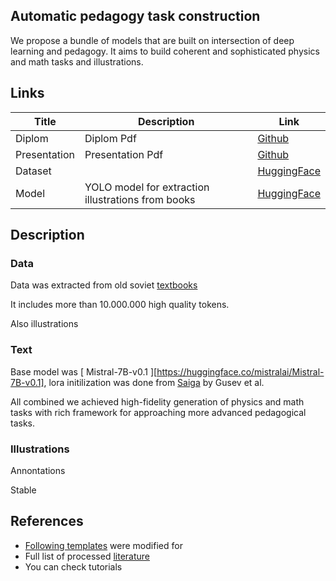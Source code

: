 ## Automatic pedagogy task construction

We propose a bundle of models that are built on intersection of deep learning and pedagogy.
It aims to build coherent and sophisticated physics and math tasks and illustrations.

## Links

|Title|Description|Link|
|-----|-----------|----|
|Diplom| Diplom Pdf | [Github](/diploma/demo.pdf)|
|Presentation| Presentation Pdf| [Github](/diploma/pres.tex)|
|Dataset| |[HuggingFace](https://huggingface.co/datasets/NMashalov/task_illustrations_dataset)|
|Model| YOLO model for extraction illustrations from books|[HuggingFace](https://huggingface.co/datasets/NMashalov/task_illustrations_dataset)|

## Description

### Data

Data was extracted from old soviet [textbooks](./literature.md) 

It includes more than 10.000.000 high quality tokens.

Also illustrations


### Text
Base model was [
Mistral-7B-v0.1 ][https://huggingface.co/mistralai/Mistral-7B-v0.1], lora initilization was done from [Saiga](https://huggingface.co/IlyaGusev/saiga_mistral_7b_lora) by Gusev et al.

All combined we achieved high-fidelity generation of physics and math tasks with rich framework for approaching more advanced pedagogical tasks. 

### Illustrations
Annontations 


Stable


## References


- [Following templates](https://github.com/yl3dy/mipt-thesis) were modified for 
- Full list of processed [literature](literature.md)
- You can check tutorials 
